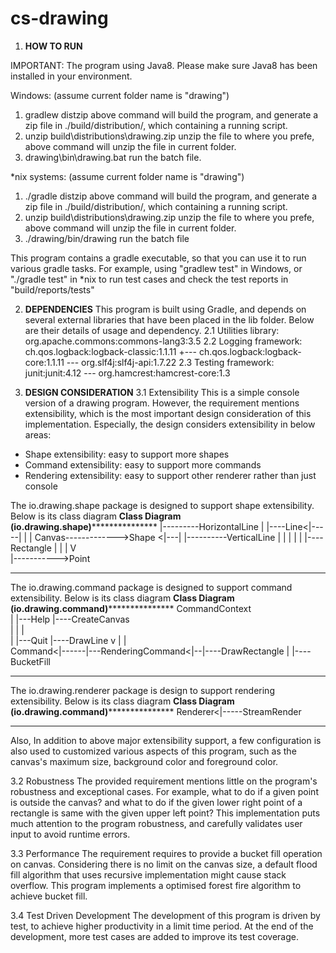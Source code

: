 # cs-drawing
1. ****HOW TO RUN****

IMPORTANT: The program using Java8. Please make sure Java8 has been installed in your environment.

Windows: (assume current folder name is "drawing")
1. gradlew distzip
   above command will build the program, and generate a zip file in ./build/distribution/, which containing a running script.
2. unzip build\distributions\drawing.zip
   unzip the file to where you prefe, above command will unzip the file in current folder.
3. drawing\bin\drawing.bat
   run the batch file.


*nix systems: (assume current folder name is "drawing")
1. ./gradle distzip
   above command will build the program, and generate a zip file in ./build/distribution/, which containing a running script.
2. unzip build\distributions\drawing.zip
   unzip the file to where you prefe, above command will unzip the file in current folder.
3. ./drawing/bin/drawing
   run the batch file
   
 This program contains a gradle executable, so that you can use it to run various gradle tasks. For example, using "gradlew test" in Windows, or "./gradle test" in *nix to run test cases and check the test reports in "build/reports/tests"


2. ****DEPENDENCIES****
This program is built using Gradle, and depends on several external libraries that have been placed in the lib folder. Below are their details of usage and dependency.
2.1 Utilities library:
org.apache.commons:commons-lang3:3.5
2.2 Logging framework:
ch.qos.logback:logback-classic:1.1.11
     +--- ch.qos.logback:logback-core:1.1.11
     \--- org.slf4j:slf4j-api:1.7.22
2.3 Testing framework:
junit:junit:4.12
     \--- org.hamcrest:hamcrest-core:1.3


3. ****DESIGN CONSIDERATION****
3.1 Extensibility
This is a simple console version of a drawing program. However, the requirement mentions extensibility, which is the most important design consideration of this implementation. Especially, the design considers extensibility in below areas:
* Shape extensibility: easy to support more shapes
* Command extensibility: easy to support more commands
* Rendering extensibility: easy to support other renderer rather than just console

The io.drawing.shape package is designed to support shape extensibility. Below is its class diagram
**************************Class Diagram (io.drawing.shape)*****************************************
                                                |---------HorizontalLine
                                                |
                                |----Line<|-----| 
                                |               |
 Canvas------------->Shape <|---|               |----------VerticalLine
        |               |       |
        |               |	|----Rectangle
        |               |
        |		V				 
        |----------->Point
******************************************************************************************************

The io.drawing.command package is designed to support command extensibility. Below is its class diagram
**************************Class Diagram (io.drawing.command)*****************************************
 CommandContext  
        |       |---Help                |----CreateCanvas				
        |       |                       |				
        |       |---Quit                |----DrawLine
        v       |                       |              
 Command<|------|---RenderingCommand<|--|----DrawRectangle
                                        |
                                        |----BucketFill
******************************************************************************************************			

The io.drawing.renderer package is design to support rendering extensibility. Below is its class diagram
**************************Class Diagram (io.drawing.command)*****************************************
 Renderer<|-----StreamRender
******************************************************************************************************

Also, In addition to above major extensibility support, a few configuration is also used to customized various aspects of this program, such as the canvas's maximum size, background color and foreground color.

3.2 Robustness
The provided requirement mentions little on the program's robustness and exceptional cases. For example, what to do if a given point is outside the canvas? and what to do if the given lower right point of a rectangle is same with the given upper left point? This implementation puts much attention to the program robustness, and carefully validates user input to avoid runtime errors.

3.3 Performance
The requirement requires to provide a bucket fill operation on canvas. Considering there is no limit on the canvas size, a default flood fill algorithm that uses recursive implementation might cause stack overflow. This program implements a optimised forest fire algorithm to achieve bucket fill.

3.4 Test Driven Development
The development of this program is driven by test, to achieve higher productivity in a limit time period. At the end of the development, more test cases are added to improve its test coverage.
